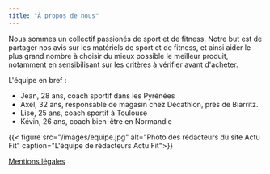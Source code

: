 ```yaml
---
title: "À propos de nous"
---
```


Nous sommes un collectif passionés de sport et de fitness.
Notre but est de partager nos avis sur les matériels de sport et de fitness, et ainsi aider le plus grand nombre à choisir du mieux possible le meilleur produit, notamment en sensibilisant sur les critères à vérifier avant d'acheter.

L'équipe en bref :
- Jean, 28 ans, coach sportif dans les Pyrénées
- Axel, 32 ans, responsable de magasin chez Décathlon, près de Biarritz.
- Lise, 25 ans, coach sportif à Toulouse
- Kévin, 26 ans, coach bien-être en Normandie

{{< figure src="/images/equipe.jpg" alt="Photo des rédacteurs du site Actu Fit" caption="L'équipe de rédacteurs Actu Fit">}}

[Mentions légales](/mentions-legales/)
